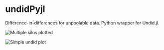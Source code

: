 # undidPyjl
Difference-in-differences for unpoolable data. Python wrapper for Undid.jl.

![Multiple silos plotted](images/undid_plot_multiple_silos.png)

![Simple undid plot](images/undid_plot_simple.png)
